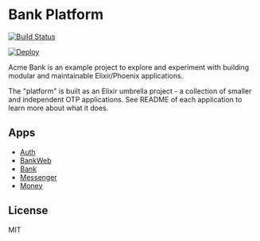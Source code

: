 # Bank Platform

[![Build Status](https://travis-ci.org/wojtekmach/acme_bank.svg?branch=master)](https://travis-ci.org/wojtekmach/acme_bank)


[![Deploy](https://www.herokucdn.com/deploy/button.svg)](https://heroku.com/deploy)

Acme Bank is an example project to explore and experiment with building modular and maintainable Elixir/Phoenix applications.

The "platform" is built as an Elixir umbrella project - a collection of smaller and independent OTP applications.
See README of each application to learn more about what it does.

## Apps

- [Auth](apps/auth)
- [BankWeb](apps/bank_web)
- [Bank](apps/bank)
- [Messenger](apps/messenger)
- [Money](apps/money)

## License

MIT
